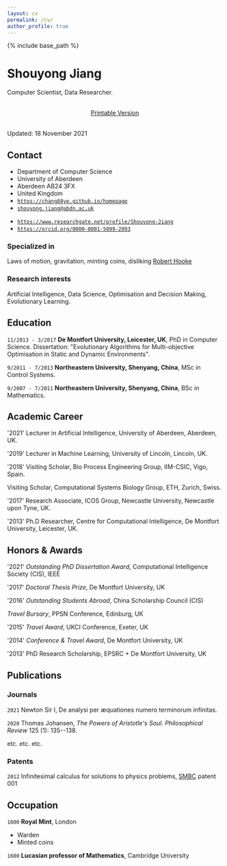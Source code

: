 ```yaml
---
layout: cv
permalink: /cv/
author_profile: true
---
```


{% include base_path %}

# Shouyong Jiang
Computer Scientist, Data Researcher.

<br>
<div class="no-print" align="center">
<a href="./sjiang.pdf" target="_blank">Printable Version</a> <i class="fas fa-external-link-alt"></i>
</div>
<div id="webaddress">
<br>

Updated: 18 November 2021

</div>




## Contact

+ Department of Computer Science
+ University of Aberdeen
+ Aberdeen AB24 3FX
+ United Kingdom
+ <i class="fas fa-home"></i> <a href="https://chang88ye.github.io/homepage"><code>https://chang88ye.github.io/homepage</code></a>
+ <i class="fa fa-envelope"></i> <a href="mailto:shouyong.jiang@abdn.ac.uk"><code>shouyong.jiang@abdn.ac.uk</code></a>
<!-- + <i class="ai-google-scholar"></i> <a href="https://scholar.google.co.uk/citations?user=TYPFuiQAAAAJ&hl=en"><code>https://scholar.google.co.uk</code></a> -->
+ <i class="fab fa-researchgate"></i> <a href="https://www.researchgate.net/profile/Shouyong-Jiang"><code>https://www.researchgate.net/profile/Shouyong-Jiang</code></a>
+ <i class="ai ai-orcid"></i> <a href="https://orcid.org/0000-0001-5099-2093"><code>https://orcid.org/0000-0001-5099-2093</code></a>

### Specialized in

Laws of motion, gravitation, minting coins, disliking [Robert Hooke](http://en.wikipedia.org/wiki/Robert_Hooke)


### Research interests

Artificial Intelligence, Data Science, Optimisation and Decision Making, Evolutionary Learning.


## Education

`11/2013 - 3/2017`
__De Montfort University, Leicester, UK__, PhD in Computer Science. Dissertation: "Evolutionary Algorithms for Multi-objective Optimisation in Static and Dynamic Environments".

`9/2011 - 7/2013`
__Northeastern University, Shenyang, China__, MSc in Control Systems.

`9/2007 - 7/2011`
__Northeastern University, Shenyang, China__, BSc in Mathematics.

## Academic Career

'2021' 
Lecturer in Artificial Intelligence, University of Aberdeen, Aberdeen, UK.

'2019' 
Lecturer in Machine Learning, University of Lincoln, Lincoln, UK.

'2018' 
Visiting Scholar, Bio Process Engineering Group, IIM-CSIC, Vigo, Spain.

Visiting Scholar, Computational Systems Biology Group, ETH, Zurich, Swiss.

'2017'
Research Associate, ICOS Group, Newcastle University, Newcastle upon Tyne, UK.

'2013'
Ph.D Researcher, Centre for Computational Intelligence, De Montfort University, Leicester, UK.

## Honors & Awards

'2021'
*Outstanding PhD Dissertation Award*, Computational Intelligence Society (CIS), IEEE

'2017'
*Doctoral Thesis Prize*, De Montfort University, UK

'2016'
*Outstanding Students Abroad*, China Scholarship Council (CIS)

*Travel Bursary*, PPSN Conference, Edinburg, UK

'2015'
*Travel Award*, UKCI Conference, Exeter, UK

'2014'
*Conference & Travel Award*, De Montfort University, UK

'2013'
PhD Research Scholarship, EPSRC + De Montfort University, UK


## Publications

<!-- A list is also available [online](http://scholar.google.co.uk/citations?user=LTOTl0YAAAAJ) -->

### Journals

`2021`
Newton Sir I, De analysi per æquationes numero terminorum infinitas. 

`2020`
Thomas Johansen, _The Powers of Aristotle's Soul_. _Philosophical Review_ 125 (1): 135--138.

etc. etc. etc.

### Patents

`2012`
Infinitesimal calculus for solutions to physics problems, [SMBC](http://www.techdirt.com/articles/20121011/09312820678/if-patents-had-been-around-time-newton.shtml) patent 001


## Occupation

`1600`
__Royal Mint__, London

- Warden
- Minted coins

`1600`
__Lucasian professor of Mathematics__, Cambridge University



<!-- ### Footer

Last updated: May 2013 -->
